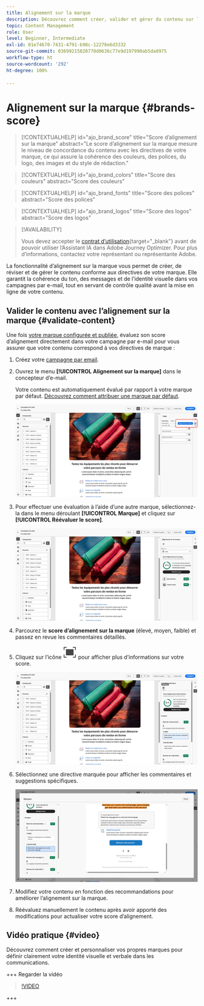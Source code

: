 ```yaml
---
title: Alignement sur la marque
description: Découvrez comment créer, valider et gérer du contenu sur la marque à l’aide du score de marque.
topic: Content Management
role: User
level: Beginner, Intermediate
exl-id: 01e74670-7431-4791-b98c-12278e6d3332
source-git-commit: 03699215020770d0636c77e9d197990ab5da0975
workflow-type: ht
source-wordcount: '292'
ht-degree: 100%

---
```


# Alignement sur la marque {#brands-score}

>[!CONTEXTUALHELP]
>id="ajo_brand_score"
>title="Score d’alignement sur la marque"
>abstract="Le score d’alignement sur la marque mesure le niveau de concordance du contenu avec les directives de votre marque, ce qui assure la cohérence des couleurs, des polices, du logo, des images et du style de rédaction."

>[!CONTEXTUALHELP]
>id="ajo_brand_colors"
>title="Score des couleurs"
>abstract="Score des couleurs"

>[!CONTEXTUALHELP]
>id="ajo_brand_fonts"
>title="Score des polices"
>abstract="Score des polices"

>[!CONTEXTUALHELP]
>id="ajo_brand_logos"
>title="Score des logos"
>abstract="Score des logos"

>[!AVAILABILITY]
>
>Vous devez accepter le [contrat d’utilisation](https://www.adobe.com/fr/legal/licenses-terms/adobe-dx-gen-ai-user-guidelines.html){target="_blank"} avant de pouvoir utiliser l’Assistant IA dans Adobe Journey Optimizer. Pour plus d’informations, contactez votre représentant ou représentante Adobe.

La fonctionnalité d’alignement sur la marque vous permet de créer, de réviser et de gérer le contenu conforme aux directives de votre marque. Elle garantit la cohérence du ton, des messages et de l’identité visuelle dans vos campagnes par e-mail, tout en servant de contrôle qualité avant la mise en ligne de votre contenu.

## Valider le contenu avec l’alignement sur la marque {#validate-content}

Une fois [votre marque configurée et publiée](brands.md), évaluez son score d’alignement directement dans votre campagne par e-mail pour vous assurer que votre contenu correspond à vos directives de marque :

1. Créez votre [campagne par email](../campaigns/create-campaign.md).

1. Ouvrez le menu **[!UICONTROL Alignement sur la marque]** dans le concepteur d’e-mail.

   Votre contenu est automatiquement évalué par rapport à votre marque par défaut. [Découvrez comment attribuer une marque par défaut](brands.md).

   ![](assets/brand-score-1.png)

1. Pour effectuer une évaluation à l’aide d’une autre marque, sélectionnez-la dans le menu déroulant **[!UICONTROL Marque]** et cliquez sur **[!UICONTROL Réévaluer le score]**.

   ![](assets/brand-score-2.png)

1. Parcourez le **score d’alignement sur la marque** (élevé, moyen, faible) et passez en revue les commentaires détaillés.

1. Cliquez sur l’icône ![Icône plein écran pour afficher les informations détaillées](assets/do-not-localize/Smock_FullScreen_18_N.svg "Plein écran") pour afficher plus d’informations sur votre score.

   ![](assets/brand-score-3.png)

1. Sélectionnez une directive marquée pour afficher les commentaires et suggestions spécifiques.

   ![](assets/brand-score-4.png)

1. Modifiez votre contenu en fonction des recommandations pour améliorer l’alignement sur la marque.

1. Réévaluez manuellement le contenu après avoir apporté des modifications pour actualiser votre score d’alignement.

## Vidéo pratique {#video}

Découvrez comment créer et personnaliser vos propres marques pour définir clairement votre identité visuelle et verbale dans les communications.

+++ Regarder la vidéo

>[!VIDEO](https://video.tv.adobe.com/v/3470544/?learn=on)

+++

